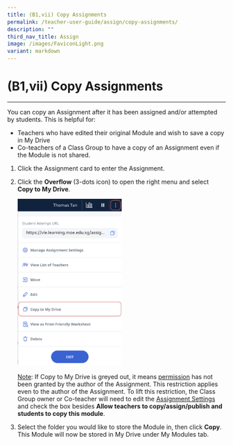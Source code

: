 ```yaml
---
title: (B1,vii) Copy Assignments
permalink: /teacher-user-guide/assign/copy-assignments/
description: ""
third_nav_title: Assign
image: /images/FaviconLight.png
variant: markdown
---
```

<h1 id="copy-assignments">(B1,vii) Copy Assignments</h1><hr>
<p>You can copy an Assignment after it has been assigned and/or attempted by students. This is helpful for:</p>
<ul>
<li>Teachers who have edited their original Module and wish to save a copy in My Drive</li>
<li>Co-teachers of a Class Group to have a copy of an Assignment even if the Module is not shared.</li>
</ul>
<ol>
<li>Click the Assignment card to enter the Assignment. </li>
<li><p>Click the <strong>Overflow</strong> (3-dots icon) to open the right menu and select <strong>Copy to My Drive</strong>.</p>
<p><img alt="Copy Assignments" style="width: 50%;" src="/images/2Teacher/AS-CopyAssignment1.png"></p>
	<p><u>Note</u>: If Copy to My Drive is greyed out, it means <a target="_blank" href="/teacher-user-guide/assign/allow-students-to-copy-assignments/">permission</a> has not been granted by the author of the Assignment. This restriction applies even to the author of the Assignment. To lift this restriction, the Class Group owner or Co-teacher will need to edit the <a target="_blank" href="/teacher-user-guide/assign/edit-assignments/">Assignment Settings</a> and check the box besides <b>Allow teachers to copy/assign/publish and students to copy this module</b>.</p>
</li>
<li><p>Select the folder you would like to store the Module in, then click <strong>Copy</strong>. This Module will now be stored in My Drive under My Modules tab.</p>
</li>
</ol>